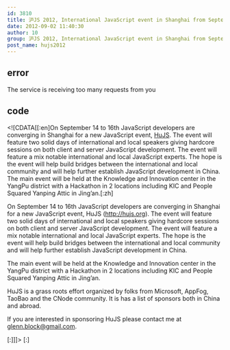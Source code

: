 ```yaml
---
id: 3810
title: 沪JS 2012, International JavaScript event in Shanghai from September 14th to 16th.
date: 2012-09-02 11:40:30
author: 10
group: 沪JS 2012, International JavaScript event in Shanghai from September 14th to 16th.
post_name: hujs2012
---
```


## error
The service is receiving too many requests from you

## code
 <!\[CDATA\[\[:en\]On September 14 to 16th JavaScript developers are converging in Shanghai for a new JavaScript event, [HuJS](http://hujs.org "沪JS"). The event will feature two solid days of international and local speakers giving hardcore sessions on both client and server JavaScript development. The event will feature a mix notable international and local JavaScript experts. The hope is the event will help build bridges between the international and local community and will help further establish JavaScript development in China. The main event will be held at the Knowledge and Innovation center in the YangPu district with a Hackathon in 2 locations including KIC and People Squared Yanping Attic in Jing’an.\[:zh\]

On September 14 to 16th JavaScript developers are converging in Shanghai for a new JavaScript event, HuJS (http://hujs.org). The event will feature two solid days of international and local speakers giving hardcore sessions on both client and server JavaScript development. The event will feature a mix notable international and local JavaScript experts. The hope is the event will help build bridges between the international and local community and will help further establish JavaScript development in China.

The main event will be held at the Knowledge and Innovation center in the YangPu district with a Hackathon in 2 locations including KIC and People Squared Yanping Attic in Jing’an.

HuJS is a grass roots effort organized by folks from Microsoft, AppFog, TaoBao and the CNode community. It is has a list of sponsors both in China and abroad.

If you are interested in sponsoring HuJS please contact me at glenn.block@gmail.com.

\[:\]\]\]> \[:\]
